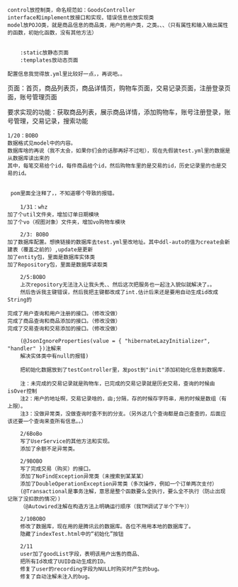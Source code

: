     control放控制类，命名规范如：GoodsController
    interface和implement放接口和实现，错误信息也放实现类
    model放POJO类，就是商品信息的商品类，用户的用户类，之类。、、（只有属性和输入输出属性的函数，初始化函数，没有其他方法）

~~~

    :static放静态页面
    :templates放动态页面

~~~

    配置信息我觉得放.yml里比较好一点，，再说吧。。


页面：首页，商品列表页，商品详情页，购物车页面，交易记录页面，注册登录页面，账号管理页面

要求实现的功能：获取商品列表，展示商品详情，添加购物车，账号注册登录，账号管理，交易记录，搜索功能

    1/20：BOBO
    数据格式见model中的内容。
    数据库啥的再说（我不太会，如果你们会的话那再好不过啦），现在先假装test.yml里的数据是从数据库读出来的
    其中，每笔交易给个id，每件商品给个id，然后购物车里的是交易的id，历史记录里的也是交易的id。
   
     
     pom里面全注释了，，不知道哪个导致的报错。
~~~
    1/31：whz
加了个util文件夹，增加订单日期模块
加了个vo（视图对象）文件夹，增加vo购物车模块
~~~
~~~
    2/3: BOBO
加了数据库配置。想换链接的数据库去test.yml里改地址。其中ddl-auto的值为create会新建表（覆盖之前的）,update是更新
加了entity包，里面是数据库实体类
加了Repository包，里面是数据库读取类
~~~
~~~
    2/5:BOBO
    上次repository无法注入让我头秃、、然后这次把服务也一起注入貌似就解决了。。
    然后告诉我主键错误，然后我把主键都改成了int.估计后来还是要用自动生成id改成String的

完成了用户查询和用户注册的接口。（修改没做）    
完成了商品查询和商品添加的接口。（修改没做）
完成了交易查询和交易添加的接口。（修改没做）

    (@JsonIgnoreProperties(value = { "hibernateLazyInitializer", "handler" })注解来
    解决实体类中有null的报错)

    把初始化数据放到了testController里，发post到"init"添加初始化信息到数据库.

    注：未完成的交易记录就是购物车，已完成的交易记录就是历史交易，查询的时候由isOver控制
    注2：用户的地址啊，交易记录啥的，由;分隔，存的时候存字符串，用的时候是数组（有上限）。
    注3：没做异常类，没做查询时查不到的分支。（另外这几个查询都是自己查查的，后面应该还要一个查询来查所有信息。。）
~~~

~~~
    2/6BoBo
    写了UserService的其他方法和实现。
    添加了余额不足异常类。
~~~
~~~
    2/9BOBO
    写了完成交易（购买）的接口。
    添加了NoFindException异常类（未搜索到某某某）
    添加了DoubleOperationException异常类（多次操作，例如一个订单两次支付）
    (@Transactional是事务注解，意思是整个函数要么全执行，要么全不执行（防止出现记账了没扣款的情况）)
    （@Autowired注解在构造方法上明确运行顺序（我TM调试了半个下午））
~~~
~~~
    2/10BOBO
    修改了数据库，现在用的是腾讯云的数据库。各位不用用本地的数据库了。
    隐藏了indexTest.html中的“初始化”按钮
~~~
~~~
    2/11
    user加了goodList字段，表明该用户出售的商品、
    把所有Id改成了UUID自动生成的ID。
    修复了user的recording字段为NULL时购买时产生的bug。
    修复了自动注解未注入的bug。
~~~